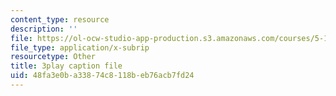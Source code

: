 ```yaml
---
content_type: resource
description: ''
file: https://ol-ocw-studio-app-production.s3.amazonaws.com/courses/5-111-principles-of-chemical-science-fall-2008/48fa3e0ba33874c8118beb76acb7fd24_7mcSMG0-3FU.srt
file_type: application/x-subrip
resourcetype: Other
title: 3play caption file
uid: 48fa3e0b-a338-74c8-118b-eb76acb7fd24
---
```

